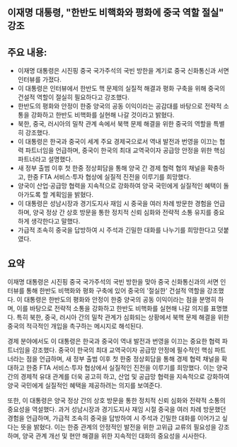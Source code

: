 ## 이재명 대통령, "한반도 비핵화와 평화에 중국 역할 절실" 강조

## 주요 내용:
*   이재명 대통령은 시진핑 중국 국가주석의 국빈 방한을 계기로 중국 신화통신과 서면 인터뷰를 가졌다.
*   이 대통령은 인터뷰에서 한반도 핵 문제의 실질적 해결과 평화 구축을 위해 중국의 건설적 역할이 절실히 필요하다고 강조했다.
*   한반도의 평화와 안정이 한중 양국의 공동 이익이라는 공감대를 바탕으로 전략적 소통을 강화하고 한반도 비핵화를 실현해 나갈 것이라고 밝혔다.
*   북한, 중국, 러시아의 밀착 관계 속에서 북핵 문제 해결을 위한 중국의 역할을 특별히 강조했다.
*   이 대통령은 한국과 중국이 세계 주요 경제국으로서 역내 발전과 번영을 이끄는 협력 파트너임을 언급하며, 중국이 한국의 최대 교역국이자 공급망 안정을 위한 핵심 파트너라고 설명했다.
*   새 정부 출범 이후 첫 한중 정상회담을 통해 양국 간 경제 협력 협의 채널을 확충하고, 한중 FTA 서비스·투자 협상에 실질적 진전을 이루기를 희망했다.
*   양국이 산업·공급망 협력을 지속적으로 강화하여 양국 국민에게 실질적인 혜택이 돌아가도록 할 계획임을 밝혔다.
*   이 대통령은 성남시장과 경기도지사 재임 시 중국을 여러 차례 방문한 경험을 언급하며, 양국 정상 간 상호 방문을 통한 정치적 신뢰 심화와 전략적 소통 유지를 중요하게 생각한다고 말했다.
*   가급적 조속히 중국을 답방하여 시 주석과 긴밀한 대화를 나누기를 희망한다고 덧붙였다.

## 요약
이재명 대통령은 시진핑 중국 국가주석의 국빈 방한을 맞아 중국 신화통신과의 서면 인터뷰를 통해 한반도 비핵화와 평화 구축에 있어 중국의 '절실한' 건설적 역할을 강조했다. 이 대통령은 한반도의 평화와 안정이 한중 양국의 공동 이익이라는 점을 분명히 하며, 이를 바탕으로 전략적 소통을 강화하고 한반도 비핵화를 실현해 나갈 의지를 표명했다. 특히 북한, 중국, 러시아 간의 밀착 관계가 심화되는 상황에서 북핵 문제 해결을 위한 중국의 적극적인 개입을 촉구하는 메시지로 해석된다.

경제 분야에서도 이 대통령은 한국과 중국이 역내 발전과 번영을 이끄는 중요한 협력 파트너임을 강조했다. 중국이 한국의 최대 교역국이자 공급망 안정에 필수적인 핵심 파트너라는 점을 언급하며, 새 정부 출범 이후 첫 한중 정상회담을 통해 경제 협력 채널을 확대하고 한중 FTA 서비스·투자 협상에서 실질적인 진전을 이루기를 희망했다. 이는 양국 간의 경제적 유대 관계를 더욱 공고히 하고, 산업 및 공급망 협력을 지속적으로 강화하여 양국 국민에게 실질적인 혜택을 제공하려는 의지를 보여준다.

또한, 이 대통령은 양국 정상 간의 상호 방문을 통한 정치적 신뢰 심화와 전략적 소통의 중요성을 역설했다. 과거 성남시장과 경기도지사 재임 시절 중국을 여러 차례 방문했던 경험을 언급하며, 가급적 조속히 중국을 답방하여 시 주석과 긴밀한 대화를 이어가고 싶다는 뜻을 밝혔다. 이는 한중 관계의 안정적인 발전을 위한 고위급 교류의 필요성을 강조하며, 양국 관계 개선 및 현안 해결을 위한 지속적인 대화의 중요성을 시사한다.